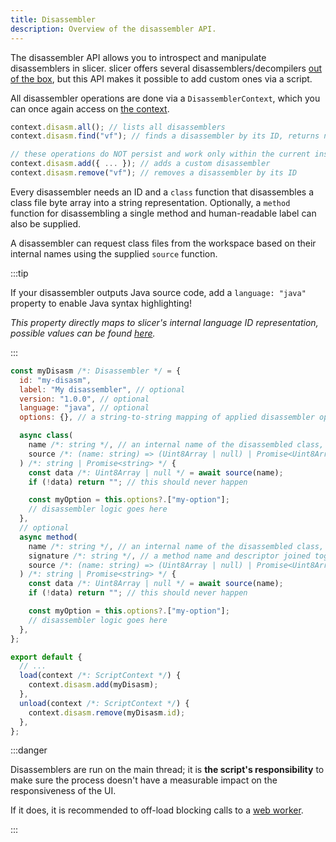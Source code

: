 ```yaml
---
title: Disassembler
description: Overview of the disassembler API.
---
```


The disassembler API allows you to introspect and manipulate disassemblers in slicer. slicer offers several disassemblers/decompilers [out of the box](/reference/disasm), but this API makes it possible to add custom ones via a script.

All disassembler operations are done via a `DisassemblerContext`, which you can once again access on [the context](/script/#context).

```js
context.disasm.all(); // lists all disassemblers
context.disasm.find("vf"); // finds a disassembler by its ID, returns null if not found; this example returns the Vineflower decompiler

// these operations do NOT persist and work only within the current instance of slicer
context.disasm.add({ ... }); // adds a custom disassembler
context.disasm.remove("vf"); // removes a disassembler by its ID
```

Every disassembler needs an ID and a `class` function that disassembles a class file byte array into a string representation.
Optionally, a `method` function for disassembling a single method and human-readable label can also be supplied.

A disassembler can request class files from the workspace based on their internal names using the supplied `source` function.

:::tip

If your disassembler outputs Java source code, add a `language: "java"` property to enable Java syntax highlighting!

_This property directly maps to slicer's internal language ID representation, possible values can be found [here](https://github.com/run-slicer/slicer/blob/main/src/lib/lang/index.ts#L3)._

:::

```js
const myDisasm /*: Disassembler */ = {
  id: "my-disasm",
  label: "My disassembler", // optional
  version: "1.0.0", // optional
  language: "java", // optional
  options: {}, // a string-to-string mapping of applied disassembler options, modified by slicer and scripts, optional

  async class(
    name /*: string */, // an internal name of the disassembled class, i.e. com/example/Main
    source /*: (name: string) => (Uint8Array | null) | Promise<Uint8Array | null> */
  ) /*: string | Promise<string> */ {
    const data /*: Uint8Array | null */ = await source(name);
    if (!data) return ""; // this should never happen

    const myOption = this.options?.["my-option"];
    // disassembler logic goes here
  },
  // optional
  async method(
    name /*: string */, // an internal name of the disassembled class, i.e. com/example/Main
    signature /*: string */, // a method name and descriptor joined together, i.e. main([Ljava/lang/String;)V
    source /*: (name: string) => (Uint8Array | null) | Promise<Uint8Array | null> */
  ) /*: string | Promise<string> */ {
    const data /*: Uint8Array | null */ = await source(name);
    if (!data) return ""; // this should never happen

    const myOption = this.options?.["my-option"];
    // disassembler logic goes here
  },
};

export default {
  // ...
  load(context /*: ScriptContext */) {
    context.disasm.add(myDisasm);
  },
  unload(context /*: ScriptContext */) {
    context.disasm.remove(myDisasm.id);
  },
};
```

:::danger

Disassemblers are run on the main thread; it is **the script's responsibility** to make sure the process doesn't have a measurable impact on the responsiveness of the UI.

If it does, it is recommended to off-load blocking calls to a [web worker](https://developer.mozilla.org/en-US/docs/Web/API/Web_Workers_API/Using_web_workers).

:::
